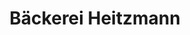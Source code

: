 ---
title: "Bäckerei Heitzmann"
url: /freiburg-im-breisgau/baeckerei-heitzmann-eschholzstrasse/
shop: Bäckerei
---
